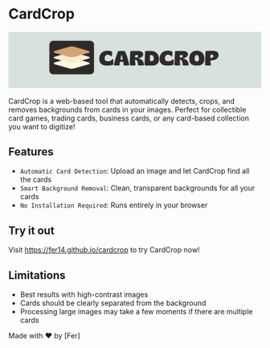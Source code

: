 # CardCrop

![alt text](logo.png)

CardCrop is a web-based tool that automatically detects, crops, and removes backgrounds from cards in your images. Perfect for collectible card games, trading cards, business cards, or any card-based collection you want to digitize!


## Features

- ```Automatic Card Detection```: Upload an image and let CardCrop find all the cards
- ```Smart Background Removal```: Clean, transparent backgrounds for all your cards
- ```No Installation Required```: Runs entirely in your browser

## Try it out

Visit https://fer14.github.io/cardcrop to try CardCrop now!

## Limitations

- Best results with high-contrast images
- Cards should be clearly separated from the background
- Processing large images may take a few moments if there are multiple cards


Made with ❤️ by [Fer]